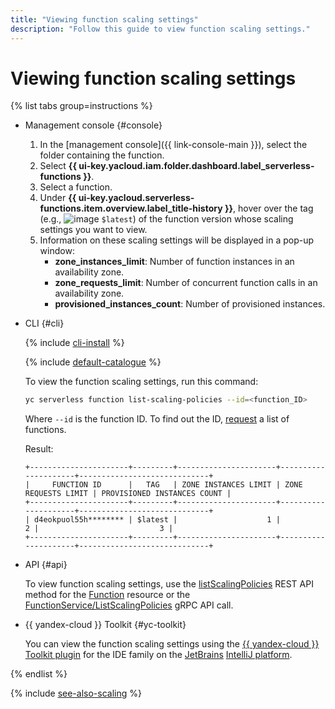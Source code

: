```yaml
---
title: "Viewing function scaling settings"
description: "Follow this guide to view function scaling settings."
---
```


# Viewing function scaling settings

{% list tabs group=instructions %}

- Management console {#console}

    1. In the [management console]({{ link-console-main }}), select the folder containing the function.
    1. Select **{{ ui-key.yacloud.iam.folder.dashboard.label_serverless-functions }}**.
    1. Select a function.
    1. Under **{{ ui-key.yacloud.serverless-functions.item.overview.label_title-history }}**, hover over the tag (e.g., ![image](../../../_assets/console-icons/gear.svg) `$latest`) of the function version whose scaling settings you want to view.
    1. Information on these scaling settings will be displayed in a pop-up window:
        * **zone_instances_limit**: Number of function instances in an availability zone.
        * **zone_requests_limit**: Number of concurrent function calls in an availability zone.
        * **provisioned_instances_count**: Number of provisioned instances.

- CLI {#cli}

    {% include [cli-install](../../../_includes/cli-install.md) %}

    {% include [default-catalogue](../../../_includes/default-catalogue.md) %}

    To view the function scaling settings, run this command:

    ```bash
    yc serverless function list-scaling-policies --id=<function_ID>
    ```

    Where `--id` is the function ID. To find out the ID, [request](./function-list.md) a list of functions.

    Result:

    
    ```text
    +----------------------+---------+----------------------+---------------------+-----------------------------+
    |     FUNCTION ID      |   TAG   | ZONE INSTANCES LIMIT | ZONE REQUESTS LIMIT | PROVISIONED INSTANCES COUNT |
    +----------------------+---------+----------------------+---------------------+-----------------------------+
    | d4eokpuol55h******** | $latest |                    1 |                   2 |                           3 |
    +----------------------+---------+----------------------+---------------------+-----------------------------+
    ```


- API {#api}

    To view function scaling settings, use the [listScalingPolicies](../../functions/api-ref/Function/listScalingPolicies.md) REST API method for the [Function](../../functions/api-ref/Function/index.md) resource or the [FunctionService/ListScalingPolicies](../../functions/api-ref/grpc/function_service.md#ListScalingPolicies) gRPC API call.


- {{ yandex-cloud }} Toolkit {#yc-toolkit}

    You can view the function scaling settings using the [{{ yandex-cloud }} Toolkit plugin](https://github.com/yandex-cloud/ide-plugin-jetbrains/blob/master/README.en.md) for the IDE family on the [JetBrains](https://www.jetbrains.com/) [IntelliJ platform](https://www.jetbrains.com/opensource/idea/).


{% endlist %}

{% include [see-also-scaling](../../../_includes/functions/see-also-scaling.md) %}